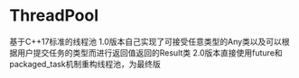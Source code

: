 # ThreadPool
基于C++17标准的线程池
1.0版本自己实现了可接受任意类型的Any类以及可以根据用户提交任务的类型而进行返回值返回的Result类
2.0版本直接使用future和packaged_task机制重构线程池，为最终版
